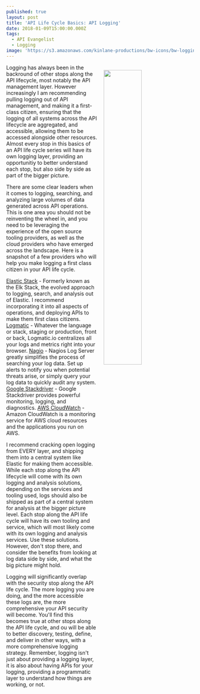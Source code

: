 ```yaml
---
published: true
layout: post
title: 'API Life Cycle Basics: API Logging'
date: 2018-01-09T15:00:00.000Z
tags:
  - API Evangelist
  - Logging
image: 'https://s3.amazonaws.com/kinlane-productions/bw-icons/bw-logging-2.png'
---
```

<p><img src="https://s3.amazonaws.com/kinlane-productions/bw-icons/bw-logging-2.png" align="right" width="45%" style="padding: 15px;" /></p>Logging has always been in the backround of other stops along the API lifecycle, most notably the API management layer. However increasingly I am recommending pulling logging out of API management, and making it a first-class citizen, ensuring that the logging of all systems across the API lifecycle are aggregated, and accessible, allowing them to be accessed alongside other resources. Almost every stop in this basics of an API life cycle series will have its own logging layer, providing an opportunitiy to better understand each stop, but also side by side as part of the bigger picture.

There are some clear leaders when it comes to logging, searching, and analyzing large volumes of data generated across API operations. This is one area you should not be reinventing the wheel in, and you need to be leveraging the experience of the open source tooling providers, as well as the cloud providers who have emerged across the landscape. Here is a snapshot of a few providers who will help you make logging a first class citizen in your API life cycle.

[Elastic Stack](https://www.elastic.co/products) - Formerly known as the Elk Stack, the evolved approach to logging, search, and analysis out of Elastic. I recommend incorporating it into all aspects of operations, and deploying APIs to make them first class citizens.
[Logmatic](https://logmatic.io/) - Whatever the language or stack, staging or production, front or back, Logmatic.io centralizes all your logs and metrics right into your browser.
[Nagio](https://www.nagios.org/) - Nagios Log Server greatly simplifies the process of searching your log data. Set up alerts to notify you when potential threats arise, or simply query your log data to quickly audit any system.
[Google Stackdriver](https://cloud.google.com/stackdriver/) - Google Stackdriver provides powerful monitoring, logging, and diagnostics.
[AWS CloudWatch](https://aws.amazon.com/cloudwatch/) - Amazon CloudWatch is a monitoring service for AWS cloud resources and the applications you run on AWS. 

I recommend cracking open logging from EVERY layer, and shipping them into a central system like Elastic for making them accessible. While each stop along the API lifecycle will come with its own logging and analysis solutions, depending on the services and tooling used, logs should also be shipped as part of a central system for analysis at the bigger picture level. Each stop along the API life cycle will have its own tooling and service, which will most likely come with its own logging and analysis services. Use these solutions. However, don't stop there, and consider the benefits from looking at log data side by side, and what the big picture might hold.

Logging will significantly overlap with the security stop along the API life cycle. The more logging you are doing, and the more accessible these logs are, the more comprehensive your API security will become. You'll find this becomes true at other stops along the API life cycle, and ou will be able to better discovery, testing, define, and deliver in other ways, with a more comprehensive logging strategy. Remember, logging isn't just about providing a logging layer, it is also about having APIs for your logging, providing a programmatic layer to understand how things are working, or not.
